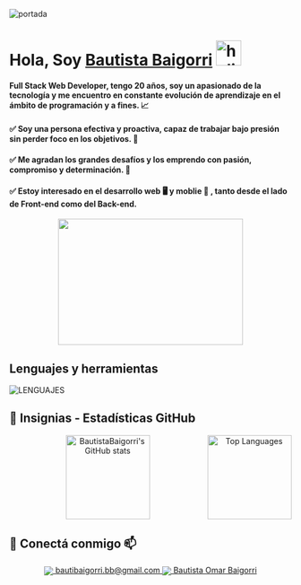 ![portada](https://i.pinimg.com/originals/2f/f4/28/2ff428006f3ade5f10beac69372062ab.gif)

# **Hola, Soy [Bautista Baigorri](https://www.linkedin.com/in/bautista-omar-baigorri/)** <img width="45" src="https://user-images.githubusercontent.com/76783198/182454378-115c3a2e-50cc-490e-85f0-fbdfab7f36ba.gif" alt="holis">

#### Full Stack Web Developer, tengo 20 años, soy un apasionado de la tecnología y me encuentro en constante evolución de aprendizaje en el ámbito de programación y a fines. 📈

#### ✅ Soy una persona efectiva y proactiva, capaz de trabajar bajo presión sin perder foco en los objetivos. 🚀

#### ✅ Me agradan los grandes desafíos y los emprendo con pasión, compromiso y determinación. 🚀

#### ✅ Estoy interesado en el desarrollo web 🖥️ y moblie 📱 , tanto desde el lado de Front-end como del Back-end.

<div align="center" >
      <img align="center" src="https://user-images.githubusercontent.com/76783198/182483558-499ad227-69c3-4323-b4f5-abab4942dade.gif" width="330" height="225"  />
</div> 

## Lenguajes y herramientas
![LENGUAJES](https://user-images.githubusercontent.com/103950921/189976979-ba75275e-9573-4a46-85bd-c18edd18c418.png)

## 🌟 Insignias - Estadísticas GitHub
<p align="center">
    <a href="http://www.github.com/BautistaBaigorri">
    <img height="150em"  src="https://github-readme-stats.vercel.app/api?username=BautistaBaigorri&include_all_commits=true&count_private=true&show_icons=true&theme=github_dark&locale=es" alt="BautistaBaigorri's GitHub stats" />
    </a>
    <a href="https://github.com/BautistaBaigorri" >
    <img height="150em" align="right"  src="https://github-readme-stats.vercel.app/api/top-langs/?username=BautistaBaigorri&locale=es&custom_title=Top%20%Languages&layout=compact&theme=github_dark" alt="Top Languages" />
    </a>

<p/>


## 🤝 Conectá conmigo 📫 

<p align="center">
    <a href="https://bautibaigorri.bb@gmail.com">
      <img align="center" src="https://user-images.githubusercontent.com/76783198/182482940-c4a2a044-de93-4450-b354-9628cbb175c9.svg"/>
      bautibaigorri.bb@gmail.com
    </a><a href="https://www.linkedin.com/in/bautista-omar-baigorri/"><img align="center" src="https://user-images.githubusercontent.com/76783198/182481396-19c89e94-f3ba-4e33-9df4-f5b7a094cf8f.svg"/>
      Bautista Omar Baigorri
    </a>
<p/>

